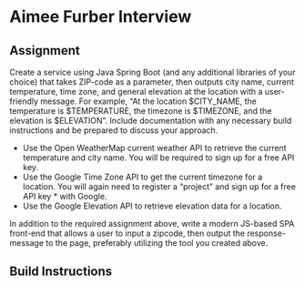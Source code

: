 # Aimee Furber Interview

## Assignment

Create a service using Java Spring Boot (and any additional libraries of your choice) that takes ZIP-code as a parameter, then outputs city name, current temperature, time zone, and general elevation at the location with a user-friendly message. For example, “At the location $CITY_NAME, the temperature is $TEMPERATURE, the timezone is $TIMEZONE, and the elevation is $ELEVATION”. Include documentation with any necessary build instructions and be prepared to discuss your approach.


- Use the Open WeatherMap current weather API to retrieve the current temperature and city name. You will be required to sign up for a free API key.
- Use the Google Time Zone API to get the current timezone for a location. You will again need to register a “project” and sign up for a free API key * with Google.
- Use the Google Elevation API to retrieve elevation data for a location.

In addition to the required assignment above, write a modern JS-based SPA front-end that allows a user to input a zipcode, then output the response-message to the page, preferably utilizing the tool you created above.

## Build Instructions